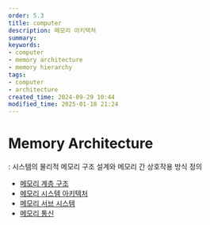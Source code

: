 ```yaml
---
order: 5.3
title: computer
description: 메모리 아키텍처
summary:
keywords:
- computer
- memory architecture
- memory hierarchy
tags:
- computer
- architecture
created_time: 2024-09-29 10:44
modified_time: 2025-01-18 21:24
---
```


# Memory Architecture
: 시스템의 물리적 메모리 구조 설계와 메모리 간 상호작용 방식 정의  

- [메모리 계층 구조](#memory-hierarchy)
- [메모리 시스템 아키텍처](#memory-system-architecture)
- [메모리 서브 시스템](#memory-subsystem)
- [메모리 통신](#memory-communication)

